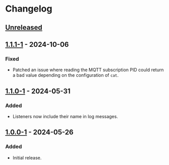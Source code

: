 # Changelog

## [Unreleased]

## [1.1.1-1] - 2024-10-06
### Fixed
- Patched an issue where reading the MQTT subscription PID could return a bad value depending on the configuration of `cat`.

## [1.1.0-1] - 2024-05-31
### Added
- Listeners now include their name in log messages.

## [1.0.0-1] - 2024-05-26
### Added
- Initial release.

[Unreleased]: https://github.com/alex-massa/ifmqtoggle/compare/v1.1.1-1...HEAD
[1.1.1-1]: https://github.com/alex-massa/ifmqtoggle/compare/v1.1.0-1...v1.1.1-1
[1.1.0-1]: https://github.com/alex-massa/ifmqtoggle/compare/v1.0.0-1...v1.1.0-1
[1.0.0-1]: https://github.com/alex-massa/ifmqtoggle/commits/v1.0.0-1
